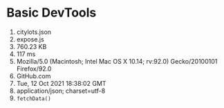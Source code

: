 # Basic DevTools
1. citylots.json
2. expose.js
3. 760.23 KB
4. 117 ms
5. Mozilla/5.0 (Macintosh; Intel Mac OS X 10.14; rv:92.0) Gecko/20100101 Firefox/92.0
6. GitHub.com
7. Tue, 12 Oct 2021 18:38:02 GMT
8. application/json; charset=utf-8
9. ```fetchData()```
